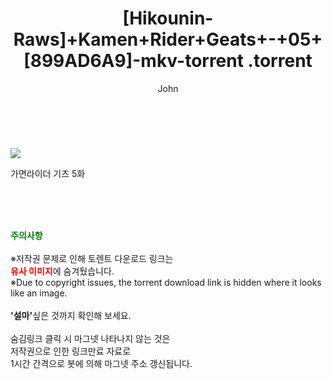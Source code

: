 ﻿---
layout: post
title:  "                   [Hikounin-Raws]+Kamen+Rider+Geats+-+05+[899AD6A9]-mkv-torrent                .torrent"
author: John
categories: [ 애니/만화 ]
tags: [  ]
image: https://torrentrj57.com/uploadfile/full/c3da08c2c383e48560b916e01478dcfb9e3ad94d.jpg 
description: "                   [Hikounin-Raws]+Kamen+Rider+Geats+-+05+[899AD6A9]-mkv-torrent                 torrent 정보 공유"
toc: true
toc_sticky: true
---

<br>
<p><img src="https://torrentrj57.com/uploadfile/full/c3da08c2c383e48560b916e01478dcfb9e3ad94d.jpg"/></p>
 가면라이더 기츠 5화  
    
<br><br><br>
<p data-ke-size="size16"><b><span style="color: green;">주의사항</span></b><br /><br />※저작권 문제로 인해 토렌트 다운로드 링크는<br /><b><span style="color: red;">유사 이미지</span></b>에 숨겨뒀습니다.<br />※Due to copyright issues, the torrent download link is hidden where it looks like an image.<br /><br /><b>'설마'</b>싶은 것까지 확인해 보세요.<br /><br />숨김링크 클릭 시 마그넷 나타나지 않는 것은<br />저작권으로 인한 링크만료 자료로<br />1시간 간격으로 봇에 의해 마그넷 주소 갱신됩니다.</p>
